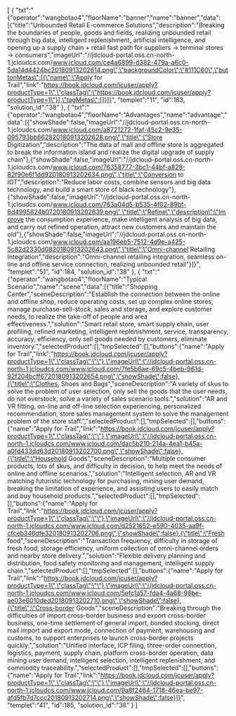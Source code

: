 [
	{
		"txt":"{\"operator\":\"wangbotao4\",\"floorName\":\"banner\",\"name\":\"banner\",\"data\":[{\"title\":\"Unbounded Retail E-commerce Solutions\",\"description\":\"Breaking the boundaries of people, goods and fields, realizing unbounded retail through big data, intelligent replenishment, artificial intelligence, and opening up a supply chain + retail fast path for suppliers → terminal stores → consumers\",\"imageUrl\":\"//jdcloud-portal.oss.cn-north-1.jcloudcs.com/www.jcloud.com/ce4a6899-d382-479a-a6c0-5da14d4424bc20180913202614.png\",\"backgroundColor\":\"#111C60\",\"buttonMetas\":[{\"name\":\"Apply for Trail\",\"link\":\"https://book.jdcloud.com/jcuser/apply?productType=1\",\"classTag\":\"https://book.jdcloud.com/jcuser/apply?productType=1\"}],\"tagMetas\":[]}]}",
		"templet":"11",
		"id":183,
		"solution_id":"38"
	},
	{
		"txt":"{\"operator\":\"wangbotao4\",\"floorName\":\"Advantages\",\"name\":\"advantage\",\"data\":[{\"showShade\":false,\"imageUrl\":\"//jdcloud-portal.oss.cn-north-1.jcloudcs.com/www.jcloud.com/a8721272-1faf-45c2-9e35-095793bb662820180913202628.png\",\"title\":\"Store Digitization\",\"description\":\"The data of mall and offline store is aggregated to break the information island and realize the digital upgrade of supply chain\"},{\"showShade\":false,\"imageUrl\":\"//jdcloud-portal.oss.cn-north-1.jcloudcs.com/www.jcloud.com/76358777-3bc1-44bf-a828-82f90e6f1dd920180913202634.png\",\"title\":\"Conversion to IOT\",\"description\":\"Reduce labor costs, combine sensors and big data technology, and build a smart store of black technology\"},{\"showShade\":false,\"imageUrl\":\"//jdcloud-portal.oss.cn-north-1.jcloudcs.com/www.jcloud.com/763a04d5-b535-4f02-89bf-6d4995824b0720180913202639.png\",\"title\":\"Refine\",\"description\":\"Improve the consumption experience, make intelligent analysis of big data, and carry out refined operation, attract new customers and maintain the old\"},{\"showShade\":false,\"imageUrl\":\"//jdcloud-portal.oss.cn-north-1.jcloudcs.com/www.jcloud.com/aa196eb5-7512-4d9e-a425-5c82d2330d0820180913202643.png\",\"title\":\"Omni-channel Retailing Integration\",\"description\":\"Omni-channel retailing integration, seamless on-line and offline service connection, realizing unbounded retail\"}]}",
		"templet":"51",
		"id":184,
		"solution_id":"38"
	},
	{
		"txt":"{\"operator\":\"wangbotao4\",\"floorName\":\"Typical Scenario\",\"name\":\"scene\",\"data\":[{\"title\":\"Shopping Center\",\"sceneDescription\":\"Establish the connection between the online and offline shop, reduce operating costs, set up complex online stores, manage purchase-sell-stock, sales and storage, and explore customer needs, to realize the take-off of people and area effectiveness.\",\"solution\":\"Smart retail store, smart supply chain, user profiling, refined marketing, intelligent replenishment, service, transparency, accuracy, efficiency, only sell goods needed by customers, eliminate inventory.\",\"selectedProduct\":[],\"tmpSelected\":[],\"buttons\":{\"name\":\"Apply for Trail\",\"link\":\"https://book.jdcloud.com/jcuser/apply?productType=1\",\"classTag\":\"\"},\"imageUrl\":\"//jdcloud-portal.oss.cn-north-1.jcloudcs.com/www.jcloud.com/7fe5b6ae-69c5-4beb-961d-92f204bcff6720180913202654.png\",\"showShade\":false},{\"title\":\"Clothes, Shoes and Bags\",\"sceneDescription\":\"A variety of skus to solve the problem of user selection, only sell the goods that the user needs, do not overstock, solve a variety of sales scenario tools.\",\"solution\":\"AR and VR fitting, on-line and off-line selection experiencing, personalized recommendation, store sales management system to solve the management problem of the store staff.\",\"selectedProduct\":[],\"tmpSelected\":[],\"buttons\":{\"name\":\"Apply for Trail\",\"link\":\"https://book.jdcloud.com/jcuser/apply?productType=1\",\"classTag\":\"\"},\"imageUrl\":\"//jdcloud-portal.oss.cn-north-1.jcloudcs.com/www.jcloud.com/dac5b210-214a-4ea1-b45a-a0fd433dd63d20180913202700.png\",\"showShade\":false},{\"title\":\"Household Goods\",\"sceneDescription\":\"Multiple consumer products, lots of skus, and difficulty in decision, to help meet the needs of online and offline scenarios.\",\"solution\":\"Intelligent selection, AR and VR matching futuristic technology for purchasing, mining user demand, breaking the limitation of experience, and assisting users to easily match and buy household products.\",\"selectedProduct\":[],\"tmpSelected\":[],\"buttons\":{\"name\":\"Apply for Trail\",\"link\":\"https://book.jdcloud.com/jcuser/apply?productType=1\",\"classTag\":\"\"},\"imageUrl\":\"//jdcloud-portal.oss.cn-north-1.jcloudcs.com/www.jcloud.com/d2521652-e590-4035-aa9f-cfceb346dfe320180913202706.png\",\"showShade\":false},{\"title\":\"Fresh food\",\"sceneDescription\":\"Transaction frequency, difficulty in storage of fresh food, storage efficiency, uniform collection of omni-channel orders and nearby store delivery.\",\"solution\":\"Flexible delivery planning and distribution, food safety monitoring and management, intelligent supply chain.\",\"selectedProduct\":[],\"tmpSelected\":[],\"buttons\":{\"name\":\"Apply for Trail\",\"link\":\"https://book.jdcloud.com/jcuser/apply?productType=1\",\"classTag\":\"\"},\"imageUrl\":\"//jdcloud-portal.oss.cn-north-1.jcloudcs.com/www.jcloud.com/5efc1a57-fda4-4a68-98be-ae03e6010ded20180913202710.png\",\"showShade\":false},{\"title\":\"Cross-border Goods\",\"sceneDescription\":\"Breaking through the difficulties of import cross-border business and export cross-border business, one-time settlement of general import, bonded stocking, direct mail import and export mode, connection of payment, warehousing and customs, to support enterprises to launch cross-border projects quickly.\",\"solution\":\"Unified interface, ICP filing, three-order connection, logistics, payment, supply chain, platform cross-border operation, data mining user demand, intelligent selection, intelligent replenishment, and commodity traceability.\",\"selectedProduct\":[],\"tmpSelected\":[],\"buttons\":{\"name\":\"Apply for Trail\",\"link\":\"https://book.jdcloud.com/jcuser/apply?productType=1\",\"classTag\":\"\"},\"imageUrl\":\"//jdcloud-portal.oss.cn-north-1.jcloudcs.com/www.jcloud.com/9a8f2464-1718-46ea-be97-afd5fb7d7ccc20180913202714.png\",\"showShade\":false}]}",
		"templet":"41",
		"id":185,
		"solution_id":"38"
	}
]